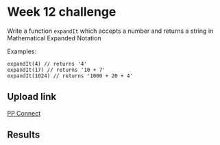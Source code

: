 # Week 12 challenge

Write a function `expandIt` which accepts a number and returns a string in Mathematical Expanded Notation


Examples:
```
expandIt(4) // returns '4'
expandIt(17) // returns '10 + 7'
expandIt(1024) // returns '1000 + 20 + 4'
```


## Upload link

[PP Connect](https://connect.passionatepeople.io/code-challenge-submission)

## Results

